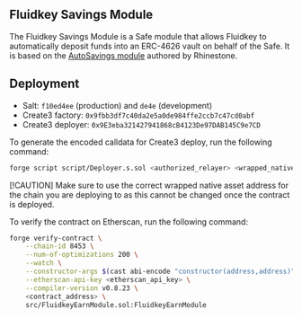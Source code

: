 ## Fluidkey Savings Module

The Fluidkey Savings Module is a Safe module that allows Fluidkey to automatically deposit funds into an ERC-4626 vault on behalf of the Safe. It is based on the [AutoSavings module](https://github.com/rhinestonewtf/core-modules/blob/main/src/AutoSavings/AutoSavings.sol) authored by Rhinestone.

## Deployment

* Salt: `f10ed4ee` (production) and `de4e` (development)
* Create3 factory: `0x9fbb3df7c40da2e5a0de984ffe2ccb7c47cd0abf`
* Create3 deployer: `0x9E3eba321427941868cB4123De97DAB145C9e7CD`

To generate the encoded calldata for Create3 deploy, run the following command:
```bash
forge script script/Deployer.s.sol <authorized_relayer> <wrapped_native_address> <salt> --sig 'run(address,address,bytes)'
```

[!CAUTION]
Make sure to use the correct wrapped native asset address for the chain you are deploying to as this cannot be changed once the contract is deployed.

To verify the contract on Etherscan, run the following command:
```bash
forge verify-contract \
    --chain-id 8453 \
    --num-of-optimizations 200 \
    --watch \
    --constructor-args $(cast abi-encode "constructor(address,address)" <authorized_relayer> <wrapped_native_address>) \
    --etherscan-api-key <etherscan_api_key> \
    --compiler-version v0.8.23 \
    <contract_address> \
    src/FluidkeyEarnModule.sol:FluidkeyEarnModule
```
